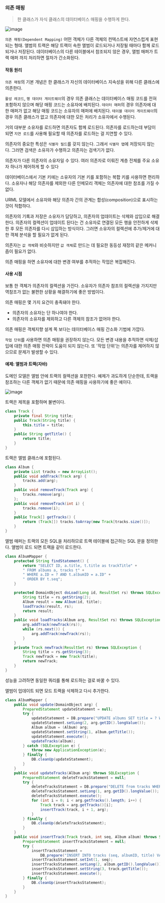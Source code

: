 ### 의존 매핑

> 한 클래스가 자식 클래스의 데이터베이스 매핑을 수행하게 한다.

![image](https://github.com/jongfeel/BookReview/assets/17442457/58cee2bd-6579-4844-b4ec-c95dfecb8c27)

`의존 매핑(Dependent Mapping)`
어떤 객체가 다른 객체의 컨텍스트에 자연스럽게 표현되는 형태.
앨범의 트랙은 해당 트랙이 속한 앨범이 로드되거나 저장될 때마다 함께 로드되거나 저장된다.
데이터베이스의 다른 테이블에서 참조되지 않은 경우, 앨범 매퍼가 트랙 매퍼 까지 처리하면 절차가 간소화된다.

#### 작동 원리

`의존 매핑`의 기본 개념은 한 클래스가 자신의 데이터베이스 지속성을 위해 다른 클래스에 의존한다.

`활성 레코드`, `행 데이터 게이트웨이`의 경우 의존 클래스는 데이터베이스 매핑 코드를 전혀 포함하지 않으며 해당 매핑 코드는 소유자에 배치된다.
`데이터 매퍼`의 경우 의존자에 대한 매퍼가 없고 해당 매핑 코드는 소유자의 매퍼에 배치된다.
`테이블 데이터 게이트웨이`의 경우 의존 클래스가 없고 의존자에 대한 모든 처리가 소유자에서 수행된다.

거의 대부분 소유자를 로드하면 의존자도 함께 로드된다.
의존자를 로드하는데 부담이 되면 `지연 로드`를 사용해 필요할 때 의존자를 로드하는 걸 지연할 수 있다.

의존자의 중요한 특성은 `식별자 필드`를 갖지 않는다. 그래서 `식별자 맵`에 저장되지 않는다. 그러면 검색은 소유자가 수행하고 의존자는 검색기가 없다.

의존자가 다른 의존자의 소유자일 수 있다.
여러 의존자로 이뤄진 계층 전체를 주요 소유자 하나가 제어하게 할 수 있다

데이터베이스에서 기본 키에는 소유자의 기본 키를 포함하는 복합 키를 사용하면 편리하다.
소유자나 해당 의존자를 제외한 다른 인메모리 객체는 의존자에 대한 참조를 가질 수 없다.

URML 모델에서 소유자와 해당 의존자 간의 관계는 합성(composition)으로 표시하는 것이 적합하다.

의존자의 기록과 저장은 소유자가 담당하고, 의존자의 업데이트는 삭제와 삽입으로 해결한다.
의존자의 컬렉션이 업데이트 된다는 건 소유자로 연결된 모든 행을 안전하게 삭제한 후 모든 의존자를 다시 삽입하는 방식이다.
그러면 소유자의 컬렉션에 추가/제거에 대한 객체 분석을 할 필요가 없게 된다.

의존자는 `값 객체`와 비슷하지만 `값 객체`로 만드는 데 필요한 동등성 재정의 같은 메커니즘이 필요가 없다.

의존 매핑을 하면 소유자에 대한 변경 여부를 추적하는 작업은 복잡해진다.

#### 사용 시점

보통 한 객체가 의존자의 컬렉션을 가진다.
소유자가 의존자 참조의 컬렉션을 가지지만 역참조가 없는 불편한 상황을 해결하기에 좋은 방법이다.

의존 매핑은 몇 가지 요건이 충족돼야 한다.

- 의존자의 소유자는 단 하나여야 한다.
- 의존자의 소유자를 제외하고 다른 객체의 참조가 없어야 한다.

의존 매핑은 객체지향 설계 쪽 보다는 데이터베이스 매핑 간소화 기법에 가깝다.

`작업 단위`를 사용하면 의존 매핑을 권장하지 않는다. 모든 변경 내용을 추적하면 삭제/삽입에 대한 의존 매핑 전략이 도움이 되지 않는다. 또 '작업 단위'는 의존자를 제어하지 않으므로 문제가 발생할 수 있다.

#### 예제: 앨범과 트랙(자바)

도메인 모델은 앨범 안에 트랙의 컬렉션을 포한한다.
예제가 과도하게 단순한데, 트랙을 참조하는 다른 객체가 없기 때문에 의존 매핑을 사용하기에 좋은 예이다.

![image](https://github.com/jongfeel/BookReview/assets/17442457/89d56395-8c1d-43ff-8334-cea0296016c1)

트랙은 제목을 포함하며 불변이다.

``` java
class Track {
    private final String title;
    public Track(String title) {
        this.title = title;
    }
    public String getTitle() {
        return title;
    }
}
```

트랙은 앨범 클래스에 포함된다.

``` java
class Album {
    private List tracks = new ArrayList();
    public void addTrack(Track arg) {
        tracks.add(arg);
    }
    public void removeTrack(Track arg) {
        tracks.remove(arg);
    };
    public void removeTrack(int i) {
        tracks.remove(i);
    }
    public Track[] getTracks() {
        return (Track[]) tracks.toArray(new Track[tracks.size()]);
    }
}
```

앨범 매퍼는 트랙의 모든 SQL을 처리하므로 트랙 테이블에 접근하는 SQL 문을 정의한다.
앨범이 로드 되면 트랙을 같이 로드한다.

``` java
class AlbumMapper {
    protected String findStatement() {
        return "SELECT ID, a.title, t.title as trackTitle" +
        " FROM albums a, tracks t" +
        " WHERE a.ID = ? AND t.albumID = a.ID" +
        " ORDER BY t.seq";
    }

    protected DomainObject doLoad(Long id, ResultSet rs) throws SQLException {
        String title = rs.getString(2);
        Album result = new Album(id, title);
        loadTracks(result, rs);
        return result;
    }
    public void loadTracks(Album arg, ResultSet rs) throws SQLException {
        arg.addTrack(newTrack(rs));
        while (rs.next()) {
            arg.addTrack(newTrack(rs));
        }
    }
    private Track newTrack(ResultSet rs) throws SQLException {
        String title = rs.getString(3);
        Track newTrack = new Track(title);
        return newTrack;
    }
}
```

성능을 고려하면 동일한 쿼리를 통해 로드하는 걸로 바꿀 수 있다.

앨범이 업데이트 되면 모드 트랙을 삭제하고 다시 추가한다.

``` java
class AlbumMapper {
    public void update(DomainObject arg) {
        PreparedStatement updateStatement = null;
        try {
            updateStatement = DB.prepare("UPDATE albums SET title = ? WHERE id = ?");
            updateStatement.setLong(2, arg.getID().longValue());
            Album album = (Album) arg;
            updateStatement.setString(1, album.getTitle());
            updateStatement.execute();
            updateTracks(album);
        } catch (SQLException e) {
            throw new ApplicationException(e);
        } finally {
            DB.cleanUp(updateStatement);
        }
    }
    public void updateTracks(Album arg) throws SQLException {
        PreparedStatement deleteTracksStatement = null;
        try {
            deleteTracksStatement = DB.prepare("DELETE from tracks WHERE albumID = ?");
            deleteTracksStatement.setLong(1, arg.getID().longValue());
            deleteTracksStatement.execute();
            for (int i = 0; i < arg.getTracks().length; i++) {
                Track track = arg.getTracks()[i];
                insertTrack(track, i + 1, arg);
            }
        } finally {
            DB.cleanUp(deleteTracksStatement);
        }
    }
    public void insertTrack(Track track, int seq, Album album) throws SQLException {
        PreparedStatement insertTracksStatement = null;
        try {
            insertTracksStatement =
                DB.prepare("INSERT INTO tracks (seq, albumID, title) VALUES (?, ?, ?)");
            insertTracksStatement.setInt(1, seq);
            insertTracksStatement.setLong(2, album.getID().longValue());
            insertTracksStatement.setString(3, track.getTitle());
            insertTracksStatement.execute();
        } finally {
            DB.cleanUp(insertTracksStatement);
        }
    }
}
```